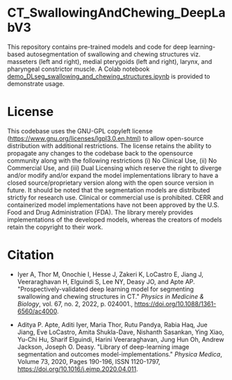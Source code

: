 # CT_SwallowingAndChewing_DeepLabV3

This repository contains pre-trained models and code for deep learning-based autosegmentation of swallowing and chewing structures viz. masseters (left and right),
medial pterygoids (left and right), larynx, and pharyngeal constrictor muscle. A Colab notebook [demo_DLseg_swallowing_and_chewing_structures.ipynb](https://github.com/cerr/CT_SwallowingAndChewing_DeepLabV3/blob/master/demo_DLseg_swallowing_and_chewing_structures.ipynb) is provided to demonstrate usage.

# License
This codebase uses the GNU-GPL copyleft license (https://www.gnu.org/licenses/lgpl3.0.en.html) to allow open-source distribution with additional restrictions. The
license retains the ability to propagate any changes to the codebase back to the opensource community along with the following restrictions (i) No Clinical Use, (ii) No
Commercial Use, and (iii) Dual Licensing which reserve the right to diverge and/or modify and/or expand the model implementations library to have a closed
source/proprietary version along with the open source version in future. It should be noted that the segmentation models are distributed strictly for research use. Clinical
or commercial use is prohibited. CERR and containerized model implementations have not been approved by the U.S. Food and Drug Administration (FDA). The library merely
provides implementations of the developed models, whereas the creators of models retain the copyright to their work.


# Citation
* Iyer A, Thor M, Onochie I, Hesse J, Zakeri K, LoCastro E, Jiang J, Veeraraghavan H, Elguindi S, Lee NY, Deasy JO, and Apte AP. "Prospectively-validated deep learning model for segmenting swallowing and chewing structures in CT." *Physics in Medicine & Biology*, vol. 67, no. 2, 2022, p. 024001., https://doi.org/10.1088/1361-6560/ac4000.

* Aditya P. Apte, Aditi Iyer, Maria Thor, Rutu Pandya, Rabia Haq, Jue Jiang, Eve LoCastro, Amita Shukla-Dave, Nishanth Sasankan, Ying Xiao, Yu-Chi Hu, Sharif Elguindi, Harini Veeraraghavan, Jung Hun Oh, Andrew Jackson, Joseph O. Deasy. "Library of deep-learning image segmentation and outcomes model-implementations." *Physica Medica*, Volume 73, 2020, Pages 190-196, ISSN 1120-1797, https://doi.org/10.1016/j.ejmp.2020.04.011.

